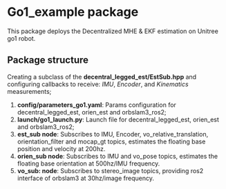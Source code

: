 # Go1_example package
This package deploys the Decentralized MHE & EKF estimation on Unitree go1 robot. 
## Package structure
Creating a subclass of the **decentral_legged_est/EstSub.hpp** and configuring callbacks to receive: *IMU*, *Encoder*, and *Kinematics* measurements;
1. **config/parameters_go1.yaml**: Params configuration for decentral_legged_est, orien_est and orbslam3_ros2;
2. **launch/go1_launch.py**: Launch file for decentral_legged_est, orien_est and orbslam3_ros2;
3. **est_sub node**: Subscribes to IMU, Encoder, vo_relative_translation, orientation_filter and mocap_gt topics, estimates the floating base position and velocity at 200hz.
4. **orien_sub node**: Subscribes to IMU and vo_pose topics, estimates the floating base orientation at 500hz/IMU frequency.
5. **vo_sub: node**: Subscribes to stereo_image topics, providing ros2 interface of orbslam3 at 30hz/image frequency.
